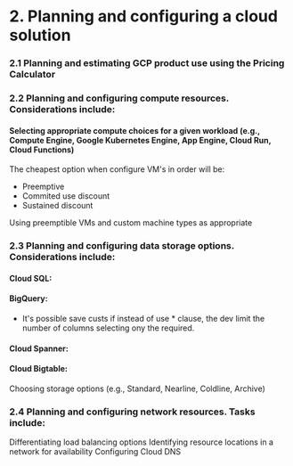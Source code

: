 # 2. Planning and configuring a cloud solution

### 2.1 Planning and estimating GCP product use using the Pricing Calculator

### 2.2 Planning and configuring compute resources. Considerations include:

#### Selecting appropriate compute choices for a given workload (e.g., Compute Engine, Google Kubernetes Engine, App Engine, Cloud Run, Cloud Functions)

The cheapest option when configure VM's in order will be:

- Preemptive
- Commited use discount
- Sustained discount

Using preemptible VMs and custom machine types as appropriate

### 2.3 Planning and configuring data storage options. Considerations include:

#### Cloud SQL:

#### BigQuery:

- It's possible save custs if instead of use \* clause, the dev limit the number of columns selecting ony the required.

#### Cloud Spanner:

#### Cloud Bigtable:

Choosing storage options (e.g., Standard, Nearline, Coldline, Archive)

### 2.4 Planning and configuring network resources. Tasks include:

Differentiating load balancing options
Identifying resource locations in a network for availability
Configuring Cloud DNS
